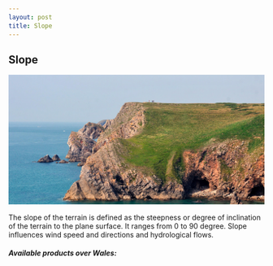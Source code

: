 ```yaml
---
layout: post
title: Slope
---
```


## Slope

![Slope](/assets/img/wales/big/slope.jpg)

The slope of the terrain is defined as the steepness or degree of inclination of the terrain to the plane surface. It ranges from 0 to 90 degree. Slope influences wind speed and directions and hydrological flows.

##### Available products over Wales: